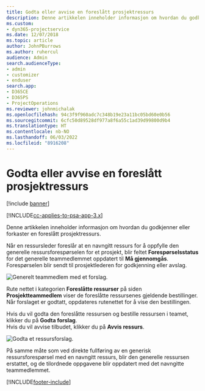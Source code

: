 ```yaml
---
title: Godta eller avvise en foreslått prosjektressurs
description: Denne artikkelen inneholder informasjon om hvordan du godkjenner eller forkaster en foreslått prosjektressurs.
ms.custom:
- dyn365-projectservice
ms.date: 12/07/2018
ms.topic: article
author: JohnPBurrows
ms.author: ruhercul
audience: Admin
search.audienceType:
- admin
- customizer
- enduser
search.app:
- D365CE
- D365PS
- ProjectOperations
ms.reviewer: johnmichalak
ms.openlocfilehash: 94c3f9f960adc7c348b19e23a11bc05bd60e0b56
ms.sourcegitcommit: 6cfc50d89528df977a8f6a55c1ad39d99800d9b4
ms.translationtype: HT
ms.contentlocale: nb-NO
ms.lasthandoff: 06/03/2022
ms.locfileid: "8916208"
---
```

# <a name="accept-or-reject-a-proposed-project-resource"></a>Godta eller avvise en foreslått prosjektressurs

[!include [banner](../includes/psa-now-project-operations.md)]

[!INCLUDE[cc-applies-to-psa-app-3.x](../includes/cc-applies-to-psa-app-3x.md)]

Denne artikkelen inneholder informasjon om hvordan du godkjenner eller forkaster en foreslått prosjektressurs.

Når en ressursleder foreslår at en navngitt ressurs for å oppfylle den generelle ressursforespørselen for et prosjekt, blir feltet **Forespørselsstatus** for det generelle teammedlemmet oppdatert til **Må gjennomgås**. Forespørselen blir sendt til prosjektlederen for godkjenning eller avslag.

![Generelt teammedlem med et forslag.](media/RM-how-to-19.png)

Rute nettet i kategorien **Foreslåtte ressurser** på siden **Prosjektteammedlem** viser de foreslåtte ressursenes gjeldende bestillinger. Når forslaget er godtatt, oppdateres rutenettet for å vise den bestillingen. 

Hvis du vil godta den foreslåtte ressursen og bestille ressursen i teamet, klikker du på **Godta forslag**.  
Hvis du vil avvise tilbudet, klikker du på **Avvis ressurs**.

![Godta et ressursforslag.](media/RM-how-to-20.png) 

På samme måte som ved direkte fullføring av en generisk ressursforespørsel med en navngitt ressurs, blir den generelle ressursen erstattet, og de tilordnede oppgavene blir oppdatert med det navngitte teammedlemmet.


[!INCLUDE[footer-include](../includes/footer-banner.md)]
